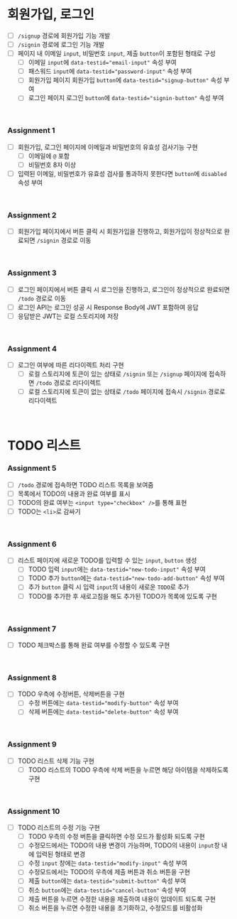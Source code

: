 # 회원가입, 로그인

- [ ] `/signup` 경로에 회원가입 기능 개발
- [ ] `/signin` 경로에 로그인 기능 개발
- [ ] 페이지 내 이메일 `input`, 비밀번호 `input`, 제출 `button`이 포함된 형태로 구성
  - [ ] 이메일 `input`에 `data-testid="email-input"` 속성 부여
  - [ ] 패스워드 `input`에 `data-testid="password-input"` 속성 부여
  - [ ] 회원가입 페이지 회원가입 `button`에 `data-testid="signup-button"` 속성 부여
  - [ ] 로그인 페이지 로그인 `button`에 `data-testid="signin-button"` 속성 부여

<br>

### Assignment 1

- [ ] 회원가입, 로그인 페이지에 이메일과 비밀번호의 유효성 검사기능 구현
  - [ ] 이메일에 `@` 포함
  - [ ] 비밀번호 8자 이상
- [ ] 입력된 이메일, 비밀번호가 유효성 검사를 통과하지 못한다면 `button`에 `disabled` 속성 부여

<br>

### Assignment 2

- [ ] 회원가입 페이지에서 버튼 클릭 시 회원가입을 진행하고, 회원가입이 정상적으로 완료되면 `/signin` 경로로 이동

<br>

### Assignment 3

- [ ] 로그인 페이지에서 버튼 클릭 시 로그인을 진행하고, 로그인이 정상적으로 완료되면 `/todo` 경로로 이동
- [ ] 로그인 API는 로그인 성공 시 Response Body에 JWT 포함하여 응답
- [ ] 응답받은 JWT는 로컬 스토리지에 저장

<br>

### Assignment 4

- [ ] 로그인 여부에 따른 리다이렉트 처리 구현
  - [ ] 로컬 스토리지에 토큰이 있는 상태로 `/signin` 또는 `/signup` 페이지에 접속하면 `/todo` 경로로 리다이렉트
  - [ ] 로컬 스토리지에 토큰이 없는 상태로 `/todo` 페이지에 접속시 `/signin` 경로로 리다이렉트

<br>

# TODO 리스트

### Assignment 5

- [ ] `/todo` 경로에 접속하면 TODO 리스트 목록을 보여줌
- [ ] 목록에서 TODO의 내용과 완료 여부를 표시
- [ ] TODO의 완료 여부는 `<input type="checkbox" />`를 통해 표현
- [ ] TODO는 `<li>`로 감싸기

<br>

### Assignment 6

- [ ] 리스트 페이지에 새로운 TODO를 입력할 수 있는 `input`, `button` 생성
  - [ ] TODO 입력 `input`에는 `data-testid="new-todo-input"` 속성 부여
  - [ ] TODO 추가 `button`에는 `data-testid="new-todo-add-button"` 속성 부여
  - [ ] 추가 `button` 클릭 시 입력 `input`의 내용이 새로운 `TODO`로 추가
  - [ ] TODO를 추가한 후 새로고침을 해도 추가된 TODO가 목록에 있도록 구현

<br>

### Assignment 7

- [ ] TODO 체크박스를 통해 완료 여부를 수정할 수 있도록 구현

<br>

### Assignment 8

- [ ] TODO 우측에 수정버튼, 삭제버튼을 구현
  - [ ] 수정 버튼에는 `data-testid="modify-button"` 속성 부여
  - [ ] 삭제 버튼에는 `data-testid="delete-button"` 속성 부여

<br>

### Assignment 9

- [ ] TODO 리스트 삭제 기능 구현
  - [ ] TODO 리스트의 TODO 우측에 삭제 버튼을 누르면 해당 아이템을 삭제하도록 구현

<br>

### Assignment 10

- [ ] TODO 리스트의 수정 기능 구현
  - [ ] TODO 우측의 수정 버튼을 클릭하면 수정 모드가 활성화 되도록 구현
  - [ ] 수정모드에서는 TODO의 내용 변경이 가능하며, TODO의 내용이 `input`창 내에 입력된 형태로 변경
  - [ ] 수정 `input` 창에는 `data-testid="modify-input"` 속성 부여
  - [ ] 수정모드에서는 TODO의 우측에 제출 버튼과 취소 버튼을 구현
  - [ ] 제출 `button`에는 `data-testid="submit-button"` 속성 부여
  - [ ] 취소 `button`에는 `data-testid="cancel-button"` 속성 부여
  - [ ] 제출 버튼을 누르면 수정한 내용을 제출하여 내용이 업데이트 되도록 구현
  - [ ] 취소 버튼을 누르면 수정한 내용을 초기화하고, 수정모드를 비활성화
